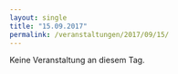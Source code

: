```yaml
---
layout: single
title: "15.09.2017"
permalink: /veranstaltungen/2017/09/15/
---
```


Keine Veranstaltung an diesem Tag.
